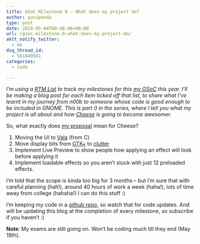 ```yaml
---
title: GSoC Milestone 0 – What does my project do?
author: yuvipanda
type: post
date: 2010-05-04T00:48:06+00:00
url: /gsoc-milestone-0-what-does-my-project-do/
aktt_notify_twitter:
  - no
dsq_thread_id:
  - 501840581
categories:
  - code

---
```

_I&#8217;m using a [RTM List][1] to track my milestones for this [my GSoC][2] this year. I&#8217;ll be making a blog post for each item ticked off that list, to share what I&#8217;ve learnt in my journey from n00b to someone whose code is good enough to be included in GNOME. This is part 0 in the series, where I tell you what my project is all about and how [Cheese][3] is going to become awesomer._

So, what exactly does [my proposal][4] mean for Cheese?

  1. Moving the UI to [Vala][5] (from C)
  2. Move display bits from [GTK+][6] to [clutter][7]
  3. Implement Live Preview to show people how applying an effect will look before applying it
  4. Implement loadable effects so you aren&#8217;t stuck with just 12 preloaded effects.

I&#8217;m told that the scope is kinda too big for 3 months &#8211; but I&#8217;m sure that with careful planning (hah!), around 40 hours of work a week (haha!), lots of time away from college (hahaha!) I can do this stuff :)

I&#8217;m keeping my code in a [github repo][8], so watch that for code updates. And will be updating this blog at the completion of every milestone, so subscribe if you haven&#8217;t :)

**Note**: My exams are still going on. Won&#8217;t be coding much till they end (May 19th).

 [1]: http://www.rememberthemilk.com/home/yuvipanda/13485943/
 [2]: http://yuvi.in/blog/gsoc-2010-the-beginning.html
 [3]: http://projects.gnome.org/cheese
 [4]: http://gist.github.com/356202
 [5]: http://live.gnome.org/Vala
 [6]: http://www.gtk.org/
 [7]: http://clutter-project.org/
 [8]: http://github.com/yuvipanda/cheese